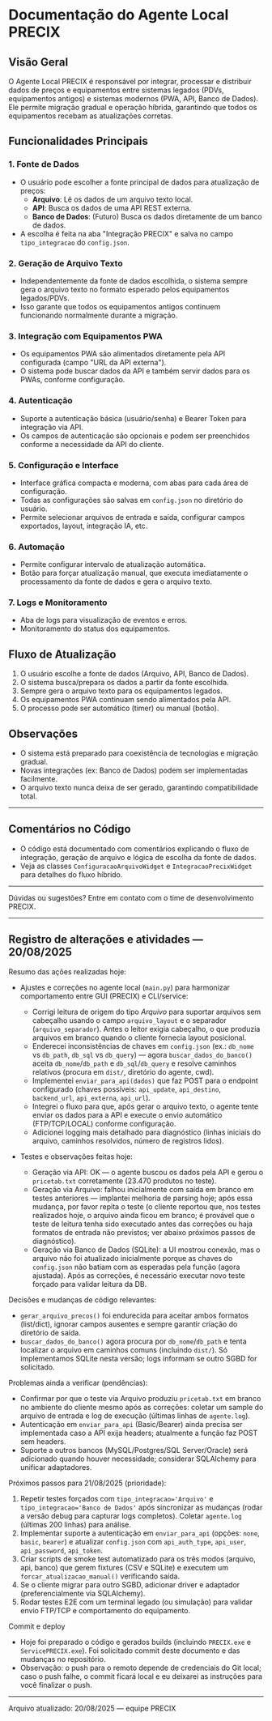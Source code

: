 # Documentação do Agente Local PRECIX

## Visão Geral
O Agente Local PRECIX é responsável por integrar, processar e distribuir dados de preços e equipamentos entre sistemas legados (PDVs, equipamentos antigos) e sistemas modernos (PWA, API, Banco de Dados). Ele permite migração gradual e operação híbrida, garantindo que todos os equipamentos recebam as atualizações corretas.

## Funcionalidades Principais

### 1. Fonte de Dados
- O usuário pode escolher a fonte principal de dados para atualização de preços:
  - **Arquivo**: Lê os dados de um arquivo texto local.
  - **API**: Busca os dados de uma API REST externa.
  - **Banco de Dados**: (Futuro) Busca os dados diretamente de um banco de dados.
- A escolha é feita na aba "Integração PRECIX" e salva no campo `tipo_integracao` do `config.json`.

### 2. Geração de Arquivo Texto
- Independentemente da fonte de dados escolhida, o sistema sempre gera o arquivo texto no formato esperado pelos equipamentos legados/PDVs.
- Isso garante que todos os equipamentos antigos continuem funcionando normalmente durante a migração.

### 3. Integração com Equipamentos PWA
- Os equipamentos PWA são alimentados diretamente pela API configurada (campo "URL da API externa").
- O sistema pode buscar dados da API e também servir dados para os PWAs, conforme configuração.

### 4. Autenticação
- Suporte a autenticação básica (usuário/senha) e Bearer Token para integração via API.
- Os campos de autenticação são opcionais e podem ser preenchidos conforme a necessidade da API do cliente.

### 5. Configuração e Interface
- Interface gráfica compacta e moderna, com abas para cada área de configuração.
- Todas as configurações são salvas em `config.json` no diretório do usuário.
- Permite selecionar arquivos de entrada e saída, configurar campos exportados, layout, integração IA, etc.

### 6. Automação
- Permite configurar intervalo de atualização automática.
- Botão para forçar atualização manual, que executa imediatamente o processamento da fonte de dados e gera o arquivo texto.

### 7. Logs e Monitoramento
- Aba de logs para visualização de eventos e erros.
- Monitoramento do status dos equipamentos.

## Fluxo de Atualização
1. O usuário escolhe a fonte de dados (Arquivo, API, Banco de Dados).
2. O sistema busca/prepara os dados a partir da fonte escolhida.
3. Sempre gera o arquivo texto para os equipamentos legados.
4. Os equipamentos PWA continuam sendo alimentados pela API.
5. O processo pode ser automático (timer) ou manual (botão).

## Observações
- O sistema está preparado para coexistência de tecnologias e migração gradual.
- Novas integrações (ex: Banco de Dados) podem ser implementadas facilmente.
- O arquivo texto nunca deixa de ser gerado, garantindo compatibilidade total.

---

## Comentários no Código
- O código está documentado com comentários explicando o fluxo de integração, geração de arquivo e lógica de escolha da fonte de dados.
- Veja as classes `ConfiguracaoArquivoWidget` e `IntegracaoPrecixWidget` para detalhes do fluxo híbrido.

---

Dúvidas ou sugestões? Entre em contato com o time de desenvolvimento PRECIX.

---

## Registro de alterações e atividades — 20/08/2025

Resumo das ações realizadas hoje:

- Ajustes e correções no agente local (`main.py`) para harmonizar comportamento entre GUI (PRECIX) e CLI/service:
  - Corrigi leitura de origem do tipo *Arquivo* para suportar arquivos sem cabeçalho usando o campo `arquivo_layout` e o separador (`arquivo_separador`). Antes o leitor exigia cabeçalho, o que produzia arquivos em branco quando o cliente fornecia layout posicional.
  - Enderecei inconsistências de chaves em `config.json` (ex.: `db_nome` vs `db_path`, `db_sql` vs `db_query`) — agora `buscar_dados_do_banco()` aceita `db_nome`/`db_path` e `db_sql`/`db_query` e resolve caminhos relativos (procura em `dist/`, diretório do agente, cwd).
  - Implementei `enviar_para_api(dados)` que faz POST para o endpoint configurado (chaves possíveis: `api_update`, `api_destino`, `backend_url`, `api_externa`, `api_url`).
  - Integrei o fluxo para que, após gerar o arquivo texto, o agente tente enviar os dados para a API e execute o envio automático (FTP/TCP/LOCAL) conforme configuração.
  - Adicionei logging mais detalhado para diagnóstico (linhas iniciais do arquivo, caminhos resolvidos, número de registros lidos).

- Testes e observações feitas hoje:
  - Geração via API: OK — o agente buscou os dados pela API e gerou o `pricetab.txt` corretamente (23.470 produtos no teste).
  - Geração via Arquivo: falhou inicialmente com saída em branco em testes anteriores — implantei melhoria de parsing hoje; após essa mudança, por favor repita o teste (o cliente reportou que, nos testes realizados hoje, o arquivo ainda ficou em branco; é provável que o teste de leitura tenha sido executado antes das correções ou haja formatos de entrada não previstos; ver abaixo próximos passos de diagnóstico).
  - Geração via Banco de Dados (SQLite): a UI mostrou conexão, mas o arquivo não foi atualizado inicialmente porque as chaves do `config.json` não batiam com as esperadas pela função (agora ajustada). Após as correções, é necessário executar novo teste forçado para validar leitura da DB.

Decisões e mudanças de código relevantes:
  - `gerar_arquivo_precos()` foi endurecida para aceitar ambos formatos (list/dict), ignorar campos ausentes e sempre garantir criação do diretório de saída.
  - `buscar_dados_do_banco()` agora procura por `db_nome`/`db_path` e tenta localizar o arquivo em caminhos comuns (incluindo `dist/`). Só implementamos SQLite nesta versão; logs informam se outro SGBD for solicitado.

Problemas ainda a verificar (pendências):
  - Confirmar por que o teste via Arquivo produziu `pricetab.txt` em branco no ambiente do cliente mesmo após as correções: coletar um sample do arquivo de entrada e log de execução (últimas linhas de `agente.log`).
  - Autenticação em `enviar_para_api` (Basic/Bearer) ainda precisa ser implementada caso a API exija headers; atualmente a função faz POST sem headers.
  - Suporte a outros bancos (MySQL/Postgres/SQL Server/Oracle) será adicionado quando houver necessidade; considerar SQLAlchemy para unificar adaptadores.

Próximos passos para 21/08/2025 (prioridade):
 1. Repetir testes forçados com `tipo_integracao='Arquivo'` e `tipo_integracao='Banco de Dados'` após sincronizar as mudanças (rodar a versão debug para capturar logs completos). Coletar `agente.log` (últimas 200 linhas) para análise.
 2. Implementar suporte a autenticação em `enviar_para_api` (opções: `none`, `basic`, `bearer`) e atualizar `config.json` com `api_auth_type`, `api_user`, `api_password`, `api_token`.
 3. Criar scripts de smoke test automatizado para os três modos (arquivo, api, banco) que gerem fixtures (CSV e SQLite) e executem um `forcar_atualizacao_manual()` verificando saída.
 4. Se o cliente migrar para outro SGBD, adicionar driver e adaptador (preferencialmente via SQLAlchemy).
 5. Rodar testes E2E com um terminal legado (ou simulação) para validar envio FTP/TCP e comportamento do equipamento.

Commit e deploy
 - Hoje foi preparado o código e gerados builds (incluindo `PRECIX.exe` e `ServicePRECIX.exe`). Foi solicitado commit deste documento e das mudanças no repositório.
 - Observação: o push para o remoto depende de credenciais do Git local; caso o push falhe, o commit ficará local e eu deixarei as instruções para você finalizar o push.

---

Arquivo atualizado: 20/08/2025 — equipe PRECIX
